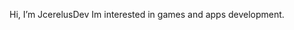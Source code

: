 Hi, I’m JcerelusDev
Im interested in games 
and apps development.

<!---
JcerelusDev/JcerelusDev is a ✨ special ✨ repository because its `README.md` (this file) appears on your GitHub profile.
You can click the Preview link to take a look at your changes.
--->
